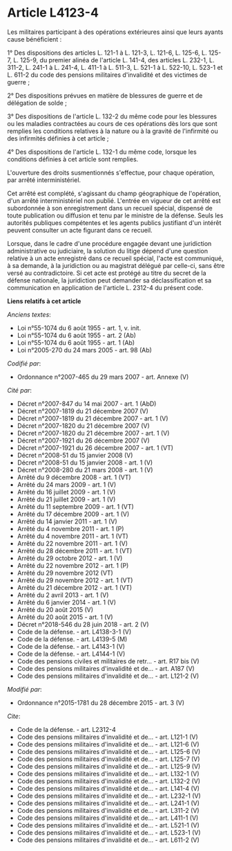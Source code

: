 # Article L4123-4

Les militaires participant à des opérations extérieures ainsi que leurs ayants cause bénéficient :

1° Des dispositions des articles L. 121-1 à L. 121-3, L. 121-6, L. 125-6, L. 125-7, L. 125-9, du premier alinéa de l'article
L. 141-4, des articles L. 232-1, L. 311-2, L. 241-1 à L. 241-4, L. 411-1 à L. 511-3, L. 521-1 à L. 522-10, L. 523-1 et L.
611-2 du code des pensions militaires d'invalidité et des victimes de guerre ;

2° Des dispositions prévues en matière de blessures de guerre et de délégation de solde ;

3° Des dispositions de l'article L. 132-2 du même code pour les blessures ou les maladies contractées au cours de ces
opérations dès lors que sont remplies les conditions relatives à la nature ou à la gravité de l'infirmité ou des infirmités
définies à cet article ;

4° Des dispositions de l'article L. 132-1 du même code, lorsque les conditions définies à cet article sont remplies.

L'ouverture des droits susmentionnés s'effectue, pour chaque opération, par arrêté interministériel.

Cet arrêté est complété, s'agissant du champ géographique de l'opération, d'un arrêté interministériel non publié. L'entrée
en vigueur de cet arrêté est subordonnée à son enregistrement dans un recueil spécial, dispensé de toute publication ou
diffusion et tenu par le ministre de la défense. Seuls les autorités publiques compétentes et les agents publics justifiant
d'un intérêt peuvent consulter un acte figurant dans ce recueil.

Lorsque, dans le cadre d'une procédure engagée devant une juridiction administrative ou judiciaire, la solution du litige
dépend d'une question relative à un acte enregistré dans ce recueil spécial, l'acte est communiqué, à sa demande, à la
juridiction ou au magistrat délégué par celle-ci, sans être versé au contradictoire. Si cet acte est protégé au titre du
secret de la défense nationale, la juridiction peut demander sa déclassification et sa communication en application de
l'article L. 2312-4 du présent code.

**Liens relatifs à cet article**

_Anciens textes_:

  - Loi n°55-1074 du 6 août 1955 - art. 1, v. init.
  - Loi n°55-1074 du 6 août 1955 - art. 2 (Ab)
  - Loi n°55-1074 du 6 août 1955 - art. 1 (Ab)
  - Loi n°2005-270 du 24 mars 2005 - art. 98 (Ab)

_Codifié par_:

  - Ordonnance n°2007-465 du 29 mars 2007 - art. Annexe (V)

_Cité par_:

  - Décret n°2007-847 du 14 mai 2007 - art. 1 (AbD)
  - Décret n°2007-1819 du 21 décembre 2007 (V)
  - Décret n°2007-1819 du 21 décembre 2007 - art. 1 (V)
  - Décret n°2007-1820 du 21 décembre 2007 (V)
  - Décret n°2007-1820 du 21 décembre 2007 - art. 1 (V)
  - Décret n°2007-1921 du 26 décembre 2007 (V)
  - Décret n°2007-1921 du 26 décembre 2007 - art. 1 (VT)
  - Décret n°2008-51 du 15 janvier 2008 (V)
  - Décret n°2008-51 du 15 janvier 2008 - art. 1 (V)
  - Décret n°2008-280 du 21 mars 2008 - art. 1 (V)
  - Arrêté du 9 décembre 2008 - art. 1 (VT)
  - Arrêté du 24 mars 2009 - art. 1 (V)
  - Arrêté du 16 juillet 2009 - art. 1 (V)
  - Arrêté du 21 juillet 2009 - art. 1 (V)
  - Arrêté du 11 septembre 2009 - art. 1 (VT)
  - Arrêté du 17 décembre 2009 - art. 1 (V)
  - Arrêté du 14 janvier 2011 - art. 1 (V)
  - Arrêté du 4 novembre 2011 - art. 1 (P)
  - Arrêté du 4 novembre 2011 - art. 1 (VT)
  - Arrêté du 22 novembre 2011 - art. 1 (V)
  - Arrêté du 28 décembre 2011 - art. 1 (VT)
  - Arrêté du 29 octobre 2012 - art. 1 (V)
  - Arrêté du 22 novembre 2012 - art. 1 (P)
  - Arrêté du 29 novembre 2012 (VT)
  - Arrêté du 29 novembre 2012 - art. 1 (VT)
  - Arrêté du 21 décembre 2012 - art. 1 (VT)
  - Arrêté du 2 avril 2013 - art. 1 (V)
  - Arrêté du 6 janvier 2014 - art. 1 (V)
  - Arrêté du 20 août 2015 (V)
  - Arrêté du 20 août 2015 - art. 1 (V)
  - Décret n°2018-546 du 28 juin 2018 - art. 2 (V)
  - Code de la défense. - art. L4138-3-1 (V)
  - Code de la défense. - art. L4139-5 (M)
  - Code de la défense. - art. L4143-1 (V)
  - Code de la défense. - art. L4144-1 (V)
  - Code des pensions civiles et militaires de retr... - art. R17 bis (V)
  - Code des pensions militaires d'invalidité et de... - art. A187 (V)
  - Code des pensions militaires d'invalidité et de... - art. L121-2 (V)

_Modifié par_:

  - Ordonnance n°2015-1781 du 28 décembre 2015 - art. 3 (V)

_Cite_:

  - Code de la défense. - art. L2312-4
  - Code des pensions militaires d'invalidité et de... - art. L121-1 (V)
  - Code des pensions militaires d'invalidité et de... - art. L121-6 (V)
  - Code des pensions militaires d'invalidité et de... - art. L125-6 (V)
  - Code des pensions militaires d'invalidité et de... - art. L125-7 (V)
  - Code des pensions militaires d'invalidité et de... - art. L125-9 (V)
  - Code des pensions militaires d'invalidité et de... - art. L132-1 (V)
  - Code des pensions militaires d'invalidité et de... - art. L132-2 (V)
  - Code des pensions militaires d'invalidité et de... - art. L141-4 (V)
  - Code des pensions militaires d'invalidité et de... - art. L232-1 (V)
  - Code des pensions militaires d'invalidité et de... - art. L241-1 (V)
  - Code des pensions militaires d'invalidité et de... - art. L311-2 (V)
  - Code des pensions militaires d'invalidité et de... - art. L411-1 (V)
  - Code des pensions militaires d'invalidité et de... - art. L521-1 (V)
  - Code des pensions militaires d'invalidité et de... - art. L523-1 (V)
  - Code des pensions militaires d'invalidité et de... - art. L611-2 (V)
